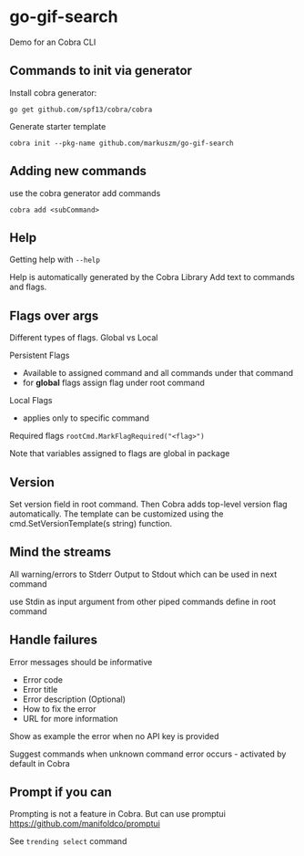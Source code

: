 # go-gif-search
Demo for an Cobra CLI

## Commands to init via generator

Install cobra generator:

`go get github.com/spf13/cobra/cobra`

Generate starter template

`cobra init --pkg-name github.com/markuszm/go-gif-search`

## Adding new commands
use the cobra generator add commands

`cobra add <subCommand>`

## Help

Getting help with `--help`

Help is automatically generated by the Cobra Library
Add text to commands and flags.

## Flags over args

Different types of flags.
Global vs Local

Persistent Flags
- Available to assigned command and all commands under that command
- for **global** flags assign flag under root command  

Local Flags
- applies only to specific command

Required flags
`rootCmd.MarkFlagRequired("<flag>")`

Note that variables assigned to flags are global in package 

## Version

Set version field in root command. Then Cobra adds top-level version flag automatically. 
The template can be customized using the cmd.SetVersionTemplate(s string) function.

## Mind the streams

All warning/errors to Stderr
Output to Stdout which can be used in next command

use Stdin as input argument from other piped commands
define in root command 

## Handle failures

Error messages should be informative
- Error code
- Error title
- Error description (Optional)
- How to fix the error
- URL for more information

Show as example the error when no API key is provided

Suggest commands when unknown command error occurs - activated by default in Cobra

## Prompt if you can

Prompting is not a feature in Cobra.
But can use promptui https://github.com/manifoldco/promptui

See `trending select` command